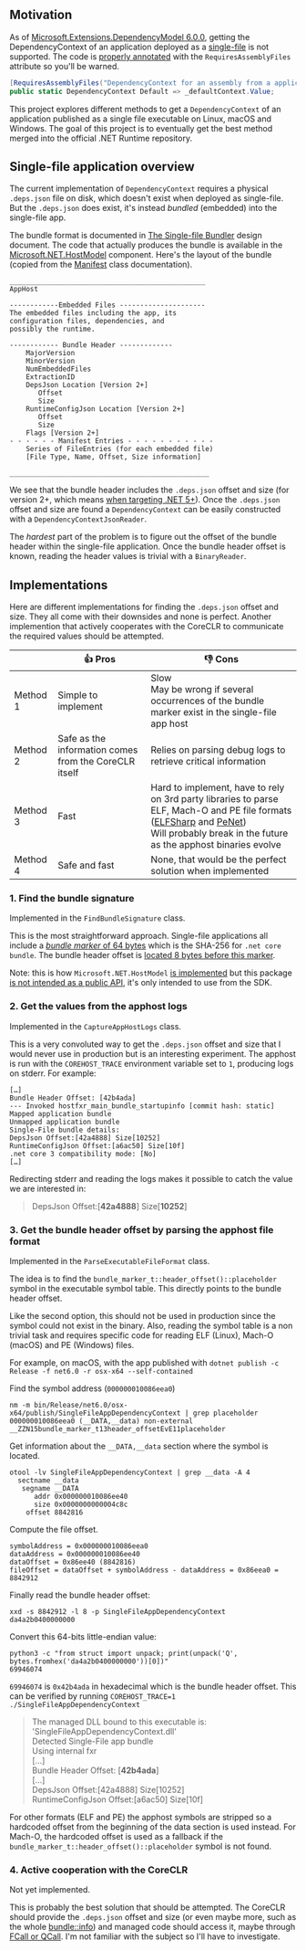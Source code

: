 ## Motivation

As of [Microsoft.Extensions.DependencyModel 6.0.0][1], getting the DependencyContext of an application deployed as a [single-file][2] is not supported. The code is [properly annotated][3] with the `RequiresAssemblyFiles` attribute so you'll be warned.

```csharp
[RequiresAssemblyFiles("DependencyContext for an assembly from a application published as single-file is not supported. The method will return null. Make sure the calling code can handle this case.")]
public static DependencyContext Default => _defaultContext.Value;
```

This project explores different methods to get a `DependencyContext` of an application published as a single file executable on Linux, macOS and Windows. The goal of this project is to eventually get the best method merged into the official .NET Runtime repository.

## Single-file application overview

The current implementation of `DependencyContext` requires a physical `.deps.json` file on disk, which doesn't exist when deployed as single-file. But the `.deps.json` does exist, it's instead *bundled* (embedded) into the single-file app.

The bundle format is documented in [The Single-file Bundler][4] design document. The code that actually produces the bundle is available in the [Microsoft.NET.HostModel][5] component. Here's the layout of the bundle (copied from the [Manifest][6] class documentation).

```
________________________________________________
AppHost
 
------------Embedded Files ---------------------
The embedded files including the app, its
configuration files, dependencies, and
possibly the runtime. 
 
------------ Bundle Header -------------
    MajorVersion
    MinorVersion
    NumEmbeddedFiles
    ExtractionID
    DepsJson Location [Version 2+]
       Offset
       Size
    RuntimeConfigJson Location [Version 2+]
       Offset
       Size
    Flags [Version 2+]
- - - - - - Manifest Entries - - - - - - - - - - -
    Series of FileEntries (for each embedded file)
    [File Type, Name, Offset, Size information]
 
_________________________________________________
```

We see that the bundle header includes the `.deps.json` offset and size (for version 2+, which means [when targeting .NET 5+][7]). Once the `.deps.json` offset and size are found a `DependencyContext` can be easily constructed with a `DependencyContextJsonReader`.

The *hardest* part of the problem is to figure out the offset of the bundle header within the single-file application. Once the bundle header offset is known, reading the header values is trivial with a `BinaryReader`.

## Implementations

Here are different implementations for finding the  `.deps.json` offset and size. They all come with their downsides and none is perfect. Another implemention that actively cooperates with the CoreCLR to communicate the required values should be attempted.

|          | 👍 Pros                                                | 👎 Cons                                                       |
| -------- | ----------------------------------------------------- | ------------------------------------------------------------ |
| Method 1 | Simple to implement                                   | Slow<br />May be wrong if several occurrences of the bundle marker exist in the single-file app host |
| Method 2 | Safe as the information comes from the CoreCLR itself | Relies on parsing debug logs to retrieve critical information |
| Method 3 | Fast                                                  | Hard to implement, have to rely on 3rd party libraries to parse ELF, Mach-O and PE file formats ([ELFSharp](https://www.nuget.org/packages/ELFSharp/) and [PeNet](https://www.nuget.org/packages/PeNet/))<br />Will probably break in the future as the apphost binaries evolve |
| Method 4 | Safe and fast                                         | None, that would be the perfect solution when implemented    |

### 1. Find the bundle signature

Implemented in the `FindBundleSignature` class.

This is the most straightforward approach. Single-file applications all include a [*bundle marker* of 64 bytes][8] which is the SHA-256 for `.net core bundle`. The bundle header offset is [located 8 bytes before this marker][9].

Note: this is how `Microsoft.NET.HostModel` [is implemented][10] but this package [is not intended as a public API][11], it's only intended to use from the SDK.

### 2. Get the values from the apphost logs

Implemented in the `CaptureAppHostLogs` class.

This is a very convoluted way to get the `.deps.json` offset and size that I would never use in production but is an interesting experiment. The apphost is run with the `COREHOST_TRACE` environment variable set to `1`, producing logs on stderr. For example:

```
[…]
Bundle Header Offset: [42b4ada]
--- Invoked hostfxr_main_bundle_startupinfo [commit hash: static]
Mapped application bundle
Unmapped application bundle
Single-File bundle details:
DepsJson Offset:[42a4888] Size[10252]
RuntimeConfigJson Offset:[a6ac50] Size[10f]
.net core 3 compatibility mode: [No]
[…]
```

Redirecting stderr and reading the logs makes it possible to catch the value we are interested in:

> DepsJson Offset:[**42a4888**] Size[**10252**]

### 3. Get the bundle header offset by parsing the apphost file format

Implemented in the `ParseExecutableFileFormat` class.

The idea is to find the `bundle_marker_t::header_offset()::placeholder` symbol in the executable symbol table. This directly points to the bundle header offset.

Like the second option, this should not be used in production since the symbol could not exist in the binary. Also, reading the symbol table is a non trivial task and requires specific code for reading ELF (Linux), Mach-O (macOS) and PE (Windows) files.

For example, on macOS, with the app published with `dotnet publish -c Release -f net6.0 -r osx-x64 --self-contained`

Find the symbol address (`000000010086eea0`)
```
nm -m bin/Release/net6.0/osx-x64/publish/SingleFileAppDependencyContext | grep placeholder
000000010086eea0 (__DATA,__data) non-external __ZZN15bundle_marker_t13header_offsetEvE11placeholder
```

Get information about the `__DATA,__data` section where the symbol is located.
```
otool -lv SingleFileAppDependencyContext | grep __data -A 4
  sectname __data
   segname __DATA
      addr 0x000000010086ee40
      size 0x0000000000004c8c
    offset 8842816
```

Compute the file offset.
```
symbolAddress = 0x000000010086eea0
dataAddress = 0x000000010086ee40
dataOffset = 0x86ee40 (8842816)
fileOffset = dataOffset + symbolAddress - dataAddress = 0x86eea0 = 8842912
```

Finally read the bundle header offset:
```
xxd -s 8842912 -l 8 -p SingleFileAppDependencyContext
da4a2b0400000000
```

Convert this 64-bits little-endian value:
```
python3 -c "from struct import unpack; print(unpack('Q', bytes.fromhex('da4a2b0400000000'))[0])"
69946074
```

`69946074` is `0x42b4ada` in hexadecimal which is the bundle header offset. This can be verified by running `COREHOST_TRACE=1 ./SingleFileAppDependencyContext`

> The managed DLL bound to this executable is: 'SingleFileAppDependencyContext.dll'  
> Detected Single-File app bundle  
> Using internal fxr  
> […]  
> Bundle Header Offset: [**42b4ada**]  
> […]  
> DepsJson Offset:[42a4888] Size[10252]  
> RuntimeConfigJson Offset:[a6ac50] Size[10f]  

For other formats (ELF and PE) the apphost  symbols are stripped so a hardcoded offset from the beginning of the data section is used instead. For Mach-O, the hardcoded offset is used as a fallback if the `bundle_marker_t::header_offset()::placeholder` symbol is not found.

### 4. Active cooperation with the CoreCLR

Not yet implemented.

This is probably the best solution that should be attempted. The CoreCLR should provide the `.deps.json` offset and size (or even maybe more, such as the whole [bundle::info][13]) and managed code should access it, maybe through [FCall or QCall][12]. I'm not familiar with the subject so I'll have to investigate.

[1]: https://www.nuget.org/packages/Microsoft.Extensions.DependencyModel/6.0.0
[2]: https://docs.microsoft.com/en-us/dotnet/core/deploying/single-file/overview
[3]: https://github.com/dotnet/runtime/blob/v6.0.3/src/libraries/Microsoft.Extensions.DependencyModel/src/DependencyContext.cs#L53-L54
[4]: https://github.com/dotnet/designs/blob/main/accepted/2020/single-file/bundler.md
[5]: https://github.com/dotnet/runtime/blob/v6.0.3/src/installer/managed/Microsoft.NET.HostModel/Bundle/
[6]: https://github.com/dotnet/runtime/blob/v6.0.3/src/installer/managed/Microsoft.NET.HostModel/Bundle/Manifest.cs#L17-L50
[7]: https://github.com/dotnet/runtime/blob/v6.0.3/src/native/corehost/bundle/header.h#L56
[8]: https://github.com/dotnet/runtime/blob/v6.0.3/src/native/corehost/apphost/bundle_marker.cpp#L19-L23
[9]: https://github.com/dotnet/runtime/blob/v6.0.3/src/installer/managed/Microsoft.NET.HostModel/AppHost/HostWriter.cs#L182-L191
[10]: https://github.com/dotnet/runtime/blob/v6.0.3/src/installer/managed/Microsoft.NET.HostModel/AppHost/HostWriter.cs#L214-L246
[11]: https://github.com/dotnet/runtime/pull/67386#issuecomment-1087407963
[12]: https://github.com/dotnet/runtime/blob/v6.0.3/docs/design/coreclr/botr/corelib.md#calling-from-managed-to-native-code
[13]: https://github.com/dotnet/runtime/blob/v6.0.3/src/native/corehost/bundle/info.h#L10-L13

